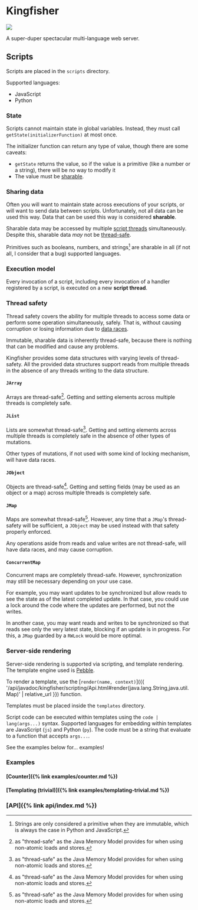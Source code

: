 ---
---

# Kingfisher

![](https://upload.wikimedia.org/wikipedia/commons/0/0c/BeltedKingfisherJG_Male.jpg)

A super-duper spectacular multi-language web server.

## Scripts

Scripts are placed in the `scripts` directory.

Supported languages:
- JavaScript
- Python

### State

Scripts cannot maintain state in global variables. Instead, they must call `getState(initializerFunction)` at most once.

The initializer function can return any type of value, though there are some caveats:
- `getState` returns the value, so if the value is a primitive (like a number or a string), there will be no way to modify it
- The value must be [sharable](#sharing-data).

### Sharing data

Often you will want to maintain state across executions of your scripts, or will want to send data between scripts. Unfortunately, not all data can be used this way. Data that can be used this way is considered **sharable**.

Sharable data may be accessed by multiple [script threads](#execution-model) simultaneously. Despite this, sharable data *may* not be [thread-safe](#thread-safety).

Primitives such as booleans, numbers, and strings[^1] are sharable in all (if not all, I consider that a bug) supported languages.

### Execution model

Every invocation of a script, including every invocation of a handler registered by a script, is executed on a new **script thread**.

### Thread safety

Thread safety covers the ability for multiple threads to access some data or perform some operation simultaneously, safely. That is, without causing corruption or losing information due to [data races](https://en.wikipedia.org/wiki/Race_condition#Data_race).

Immutable, sharable data is inherently thread-safe, because there is nothing that can be modified and cause any problems.

Kingfisher provides some data structures with varying levels of thread-safety. All the provided data structures support reads from multiple threads in the absence of any threads writing to the data structure.

#### `JArray`

Arrays are thread-safe[^2]. Getting and setting elements across multiple threads is completely safe.

#### `JList`

Lists are somewhat thread-safe[^2]. Getting and setting elements across multiple threads is completely safe in the absence of other types of mutations.

Other types of mutations, if not used with some kind of locking mechanism, will have data races.

#### `JObject`

Objects are thread-safe[^2]. Getting and setting fields (may be used as an object or a map) across multiple threads is completely safe.

#### `JMap`

Maps are somewhat thread-safe[^2]. However, any time that a `JMap`'s thread-safety will be sufficient, a `JObject` may be used instead with that safety properly enforced.

Any operations aside from reads and value writes are not thread-safe, will have data races, and may cause corruption.

#### `ConcurrentMap`

Concurrent maps are completely thread-safe. However, synchronization may still be necessary depending on your use case.

For example, you may want updates to be synchronized but allow reads to see the state as of the latest completed update. In that case, you could use a lock around the code where the updates are performed, but not the writes.

In another case, you may want reads and writes to be synchronized so that reads see only the very latest state, blocking if an update is in progress. For this, a `JMap` guarded by a `RWLock` would be more optimal.

### Server-side rendering

Server-side rendering is supported via scripting, and template rendering. The template engine used is [Pebble](https://pebbletemplates.io/).

To render a template, use the [`render(name, context)`]({{ '/api/javadoc/kingfisher/scripting/Api.html#render(java.lang.String,java.util.Map)' | relative_url }}) function.

Templates must be placed inside the `templates` directory.

Script code can be executed within templates using the `code | lang(args...)` syntax. Supported languages for embedding within templates are JavaScript (`js`) and Python (`py`). The code must be a string that evaluate to a function that accepts `args...`.

See the examples below for... examples!

### Examples

#### [Counter]({% link examples/counter.md %})

#### [Templating (trivial)]({% link examples/templating-trivial.md %})

### [API]({% link api/index.md %})

[^1]: Strings are only considered a primitive when they are immutable, which is always the case in Python and JavaScript.

[^2]: as "thread-safe" as the Java Memory Model provides for when using non-atomic loads and stores.
